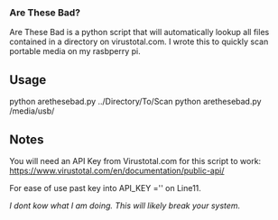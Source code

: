### Are These Bad?

Are These Bad is a python script that will automatically lookup all files contained in a directory on virustotal.com.  I wrote this to quickly scan portable media on my rasbperry pi.  


## Usage

python arethesebad.py ../Directory/To/Scan
python arethesebad.py /media/usb/


## Notes
You will need an API Key from Virustotal.com for this script to work:
https://www.virustotal.com/en/documentation/public-api/

For ease of use past key into API_KEY ='' on Line11. 

*I dont kow what I am doing. This will likely break your system.* 

